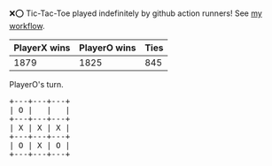 :x::o: Tic-Tac-Toe played indefinitely by github action runners! See [my workflow](.github/workflows/play.yaml).

|PlayerX wins|PlayerO wins|Ties|
|-|-|-|
|1879|1825|845|

PlayerO's turn.

<pre>
+---+---+---+
| O |   |   |
+---+---+---+
| X | X | X |
+---+---+---+
| O | X | O |
+---+---+---+
</pre>